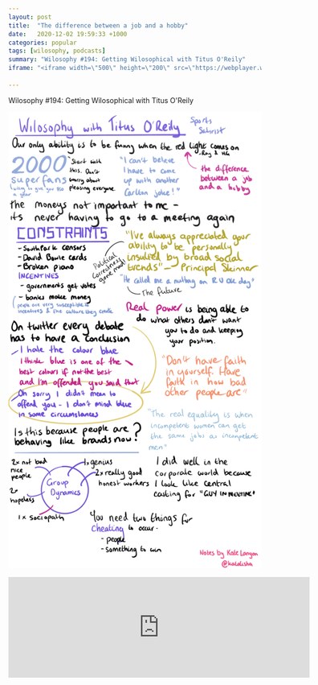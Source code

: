```yaml
---
layout: post
title:  "The difference between a job and a hobby"
date:   2020-12-02 19:59:33 +1000
categories: popular
tags: [wilosophy, podcasts]
summary: "Wilosophy #194: Getting Wilosophical with Titus O'Reily"
iframe: "<iframe width=\"500\" height=\"200\" src=\"https://webplayer.whooshkaa.com/player/episode/id/752415?sharing=true&visual=true&wmode=opaque\" frameborder=\"0\" style=\"width: 600px; height: 200px\"></iframe>"

---
```

Wilosophy #194: Getting Wilosophical with Titus O'Reily

![Notes for Wilosophy #194][notes]

<iframe width="500" height="200" src="https://webplayer.whooshkaa.com/player/episode/id/752415?sharing=true&visual=true&wmode=opaque" frameborder="0" style="width: 600px; height: 200px"></iframe>


[notes]: /assets/img/notes/wilosophy_to.png

